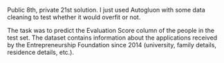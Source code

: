 Public 8th, private 21st solution. I just used Autogluon with some data cleaning to test whether it would overfit or not.

The task was to predict the Evaluation Score column of the people in the test set. The dataset contains information about the applications received by the Entrepreneurship Foundation since 2014 (university, family details, residence details, etc.).
